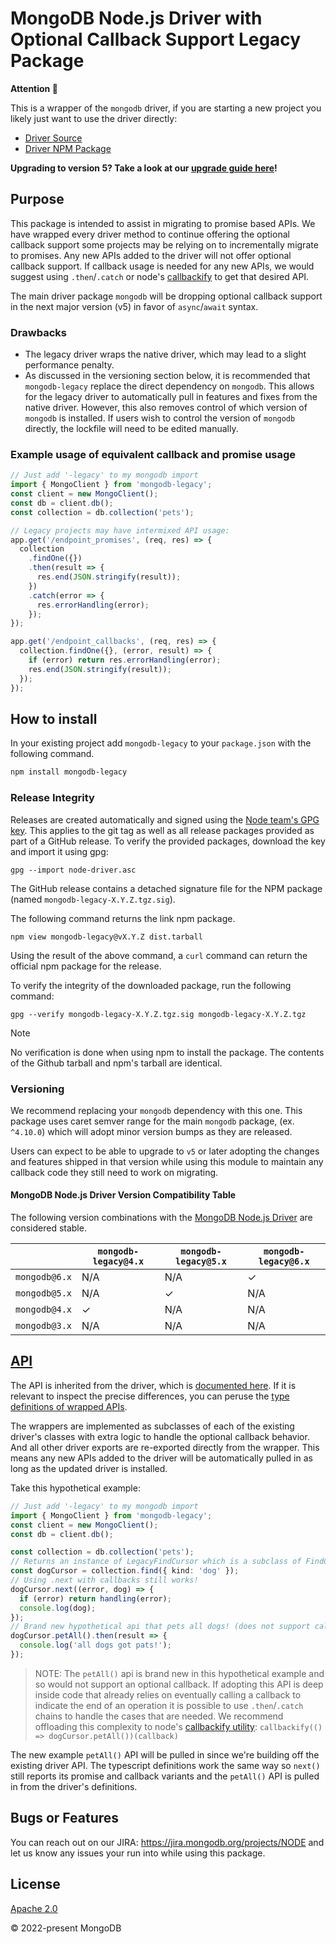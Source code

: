 # MongoDB Node.js Driver with Optional Callback Support Legacy Package

**Attention :memo:**

This is a wrapper of the `mongodb` driver, if you are starting a new project you likely just want to use the driver directly:

- [Driver Source](https://github.com/mongodb/node-mongodb-native/)
- [Driver NPM Package](https://www.npmjs.com/package/mongodb)

**Upgrading to version 5? Take a look at our [upgrade guide here](https://github.com/mongodb/node-mongodb-native/blob/HEAD/etc/notes/CHANGES_5.0.0.md)!**

## Purpose

This package is intended to assist in migrating to promise based APIs.
We have wrapped every driver method to continue offering the optional callback support some projects may be relying on to incrementally migrate to promises.
Any new APIs added to the driver will not offer optional callback support.
If callback usage is needed for any new APIs, we would suggest using `.then`/`.catch` or node's [callbackify](https://nodejs.org/dist/latest-v16.x/docs/api/util.html#utilcallbackifyoriginal) to get that desired API.

The main driver package `mongodb` will be dropping optional callback support in the next major version (v5) in favor of `async`/`await` syntax.

### Drawbacks

- The legacy driver wraps the native driver, which may lead to a slight performance penalty.
- As discussed in the versioning section below, it is recommended that `mongodb-legacy` replace the direct dependency on `mongodb`.  This allows for
the legacy driver to automatically pull in features and fixes from the native driver.  However, this also removes control
of which version of `mongodb` is installed.  If users wish to control the version of `mongodb` directly, the lockfile will need to be edited manually.

### Example usage of equivalent callback and promise usage

```ts
// Just add '-legacy' to my mongodb import
import { MongoClient } from 'mongodb-legacy';
const client = new MongoClient();
const db = client.db();
const collection = db.collection('pets');

// Legacy projects may have intermixed API usage:
app.get('/endpoint_promises', (req, res) => {
  collection
    .findOne({})
    .then(result => {
      res.end(JSON.stringify(result));
    })
    .catch(error => {
      res.errorHandling(error);
    });
});

app.get('/endpoint_callbacks', (req, res) => {
  collection.findOne({}, (error, result) => {
    if (error) return res.errorHandling(error);
    res.end(JSON.stringify(result));
  });
});
```

## How to install

In your existing project add `mongodb-legacy` to your `package.json` with the following command.

```sh
npm install mongodb-legacy
```


### Release Integrity

Releases are created automatically and signed using the [Node team's GPG key](https://pgp.mongodb.com/node-driver.asc). This applies to the git tag as well as all release packages provided as part of a GitHub release. To verify the provided packages, download the key and import it using gpg:

```
gpg --import node-driver.asc
```

The GitHub release contains a detached signature file for the NPM package (named
`mongodb-legacy-X.Y.Z.tgz.sig`).

The following command returns the link npm package.
```shell
npm view mongodb-legacy@vX.Y.Z dist.tarball
```

Using the result of the above command, a `curl` command can return the official npm package for the release.

To verify the integrity of the downloaded package, run the following command:
```shell
gpg --verify mongodb-legacy-X.Y.Z.tgz.sig mongodb-legacy-X.Y.Z.tgz
```

>[!NOTE]
> No verification is done when using npm to install the package. The contents of the Github tarball and npm's tarball are identical.

### Versioning

We recommend replacing your `mongodb` dependency with this one.
This package uses caret semver range for the main `mongodb` package, (ex. `^4.10.0`) which will adopt minor version bumps as they are released.

Users can expect to be able to upgrade to `v5` or later adopting the changes and features shipped in that version while using this module to maintain any callback code they still need to work on migrating.

#### MongoDB Node.js Driver Version Compatibility Table

The following version combinations with the [MongoDB Node.js Driver](https://github.com/mongodb/node-mongodb-native) are considered stable.

|               | `mongodb-legacy@4.x` | `mongodb-legacy@5.x` | `mongodb-legacy@6.x` |
| ------------- | -------------------- | -------------------- | -------------------- |
| `mongodb@6.x` | N/A                  | N/A                  | ✓                    |
| `mongodb@5.x` | N/A                  | ✓                    | N/A                  |
| `mongodb@4.x` | ✓                    | N/A                  | N/A                  |
| `mongodb@3.x` | N/A                  | N/A                  | N/A                  |

## [API](https://mongodb.github.io/node-mongodb-native/)

The API is inherited from the driver, which is [documented here](https://mongodb.github.io/node-mongodb-native/).
If it is relevant to inspect the precise differences, you can peruse the [type definitions of wrapped APIs](https://github.com/mongodb-js/nodejs-mongodb-legacy/blob/main/mongodb-legacy.d.ts).

The wrappers are implemented as subclasses of each of the existing driver's classes with extra logic to handle the optional callback behavior. And all other driver exports are re-exported directly from the wrapper. This means any new APIs added to the driver will be automatically pulled in as long as the updated driver is installed.

Take this hypothetical example:

```ts
// Just add '-legacy' to my mongodb import
import { MongoClient } from 'mongodb-legacy';
const client = new MongoClient();
const db = client.db();

const collection = db.collection('pets');
// Returns an instance of LegacyFindCursor which is a subclass of FindCursor
const dogCursor = collection.find({ kind: 'dog' });
// Using .next with callbacks still works!
dogCursor.next((error, dog) => {
  if (error) return handling(error);
  console.log(dog);
});
// Brand new hypothetical api that pets all dogs! (does not support callbacks)
dogCursor.petAll().then(result => {
  console.log('all dogs got pats!');
});
```

> NOTE: The `petAll()` api is brand new in this hypothetical example and so would not support an optional callback. If adopting this API is deep inside code that already relies on eventually calling a callback to indicate the end of an operation it is possible to use `.then`/`.catch` chains to handle the cases that are needed. We recommend offloading this complexity to node's [callbackify utility](https://nodejs.org/dist/latest-v16.x/docs/api/util.html#utilcallbackifyoriginal): `callbackify(() => dogCursor.petAll())(callback)`

The new example `petAll()` API will be pulled in since we're building off the existing driver API.
The typescript definitions work the same way so `next()` still reports its promise and callback variants and the `petAll()` API is pulled in from the driver's definitions.

## Bugs or Features

You can reach out on our JIRA: https://jira.mongodb.org/projects/NODE and let us know any issues your run into while using this package.

## License

[Apache 2.0](https://github.com/mongodb-js/nodejs-mongodb-legacy/blob/main/LICENSE)

:copyright: 2022-present MongoDB
